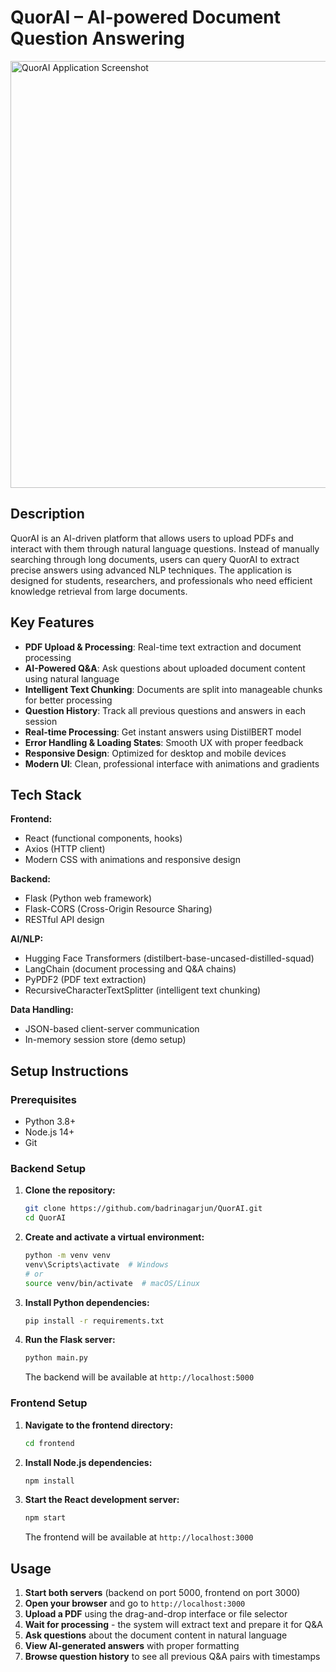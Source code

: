 # QuorAI – AI-powered Document Question Answering

<img width="1336" height="683" alt="QuorAI Application Screenshot" src="https://github.com/user-attachments/assets/d7f810fa-3cee-4b18-bd99-df5e8d20f748" />

## Description
QuorAI is an AI-driven platform that allows users to upload PDFs and interact with them through natural language questions. Instead of manually searching through long documents, users can query QuorAI to extract precise answers using advanced NLP techniques. The application is designed for students, researchers, and professionals who need efficient knowledge retrieval from large documents.

## Key Features

- **PDF Upload & Processing**: Real-time text extraction and document processing
- **AI-Powered Q&A**: Ask questions about uploaded document content using natural language
- **Intelligent Text Chunking**: Documents are split into manageable chunks for better processing
- **Question History**: Track all previous questions and answers in each session
- **Real-time Processing**: Get instant answers using DistilBERT model
- **Error Handling & Loading States**: Smooth UX with proper feedback
- **Responsive Design**: Optimized for desktop and mobile devices
- **Modern UI**: Clean, professional interface with animations and gradients

## Tech Stack

**Frontend:**
- React (functional components, hooks)
- Axios (HTTP client)
- Modern CSS with animations and responsive design

**Backend:**
- Flask (Python web framework)
- Flask-CORS (Cross-Origin Resource Sharing)
- RESTful API design

**AI/NLP:**
- Hugging Face Transformers (distilbert-base-uncased-distilled-squad)
- LangChain (document processing and Q&A chains)
- PyPDF2 (PDF text extraction)
- RecursiveCharacterTextSplitter (intelligent text chunking)

**Data Handling:**
- JSON-based client-server communication
- In-memory session store (demo setup)

## Setup Instructions

### Prerequisites
- Python 3.8+
- Node.js 14+
- Git

### Backend Setup

1. **Clone the repository:**
   ```bash
   git clone https://github.com/badrinagarjun/QuorAI.git
   cd QuorAI
   ```

2. **Create and activate a virtual environment:**
   ```bash
   python -m venv venv
   venv\Scripts\activate  # Windows
   # or
   source venv/bin/activate  # macOS/Linux
   ```

3. **Install Python dependencies:**
   ```bash
   pip install -r requirements.txt
   ```

4. **Run the Flask server:**
   ```bash
   python main.py
   ```
   The backend will be available at `http://localhost:5000`

### Frontend Setup

1. **Navigate to the frontend directory:**
   ```bash
   cd frontend
   ```

2. **Install Node.js dependencies:**
   ```bash
   npm install
   ```

3. **Start the React development server:**
   ```bash
   npm start
   ```
   The frontend will be available at `http://localhost:3000`

## Usage

1. **Start both servers** (backend on port 5000, frontend on port 3000)
2. **Open your browser** and go to `http://localhost:3000`
3. **Upload a PDF** using the drag-and-drop interface or file selector
4. **Wait for processing** - the system will extract text and prepare it for Q&A
5. **Ask questions** about the document content in natural language
6. **View AI-generated answers** with proper formatting
7. **Browse question history** to see all previous Q&A pairs with timestamps
